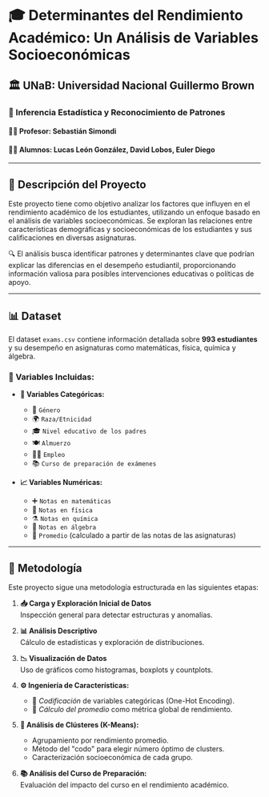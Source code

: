 # 🎓 Determinantes del Rendimiento Académico: Un Análisis de Variables Socioeconómicas

## 🏛️ UNaB: Universidad Nacional Guillermo Brown  
### 📘 Inferencia Estadística y Reconocimiento de Patrones  
#### 👨‍🏫 Profesor: Sebastián Simondi  
#### 👨‍🎓 Alumnos: Lucas León González, David Lobos, Euler Diego

---

## 📝 Descripción del Proyecto

Este proyecto tiene como objetivo analizar los factores que influyen en el rendimiento académico de los estudiantes, utilizando un enfoque basado en el análisis de variables socioeconómicas. Se exploran las relaciones entre características demográficas y socioeconómicas de los estudiantes y sus calificaciones en diversas asignaturas.

🔍 El análisis busca identificar patrones y determinantes clave que podrían explicar las diferencias en el desempeño estudiantil, proporcionando información valiosa para posibles intervenciones educativas o políticas de apoyo.

---

## 📊 Dataset

El dataset `exams.csv` contiene información detallada sobre **993 estudiantes** y su desempeño en asignaturas como matemáticas, física, química y álgebra.

### 🧮 Variables Incluidas:

- **📂 Variables Categóricas:**
  - 👤 `Género`
  - 🌍 `Raza/Etnicidad`
  - 🎓 `Nivel educativo de los padres`
  - 🍽️ `Almuerzo`
  - 🧑‍💼 `Empleo`
  - 📚 `Curso de preparación de exámenes`

- **📈 Variables Numéricas:**
  - ➕ `Notas en matemáticas`
  - 🧪 `Notas en física`
  - ⚗️ `Notas en química`
  - 🔢 `Notas en álgebra`
  - 📐 `Promedio` (calculado a partir de las notas de las asignaturas)

---

## 🧭 Metodología

Este proyecto sigue una metodología estructurada en las siguientes etapas:

1. **📥 Carga y Exploración Inicial de Datos**  
   Inspección general para detectar estructuras y anomalías.

2. **📊 Análisis Descriptivo**  
   Cálculo de estadísticas y exploración de distribuciones.

3. **📉 Visualización de Datos**  
   Uso de gráficos como histogramas, boxplots y countplots.

4. **⚙️ Ingeniería de Características:**
   - 🔄 *Codificación* de variables categóricas (One-Hot Encoding).
   - 🧮 *Cálculo del promedio* como métrica global de rendimiento.

5. **🧬 Análisis de Clústeres (K-Means):**
   - Agrupamiento por rendimiento promedio.
   - Método del "codo" para elegir número óptimo de clusters.
   - Caracterización socioeconómica de cada grupo.

6. **📚 Análisis del Curso de Preparación:**  
   Evaluación del impacto del curso en el rendimiento académico.



